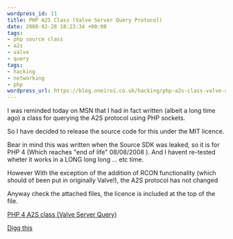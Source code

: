 ```yaml
--- 
wordpress_id: 11
title: PHP A2S Class (Valve Server Query Protocol)
date: 2008-02-28 18:23:34 +00:00
tags: 
- php source class
- a2s
- valve
- query
tags: 
- hacking
- networking
- php
wordpress_url: https://blog.oneiroi.co.uk/hacking/php-a2s-class-valve-server-query-protocol
---
```

I was reminded today on MSN that I had in fact written (albeit a long time ago) a class for querying the A2S protocol using PHP sockets.

So I have decided to release the source code for this under the MIT licence.

Bear in mind this was written when the Source SDK was leaked, so it is for PHP 4 (Which reaches "end of life" 08/08/2008 ). And I havent re-tested wheter it works in a LONG long long ... etc time.

However  With the exception of the addition of RCON functionality (which should of been put in originally Valve!), the A2S protocol has not changed

Anyway check the attached files, the licence is included at the top of the file.

<a href="https://blog.oneiroi.co.uk/uploads/2008/02/sourceclass.rar" title="PHP 4 A2S class (Valve Server Query)">PHP 4 A2S class (Valve Server Query)</a>

<a href="https://digg.com/programming/PHP_A2S_Class_Valve_Server_Query_Protocol">Digg this</a>
